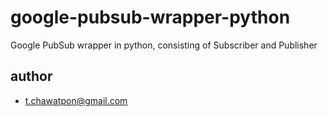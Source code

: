# google-pubsub-wrapper-python
Google PubSub wrapper in python, consisting of Subscriber and Publisher
## author
- t.chawatpon@gmail.com